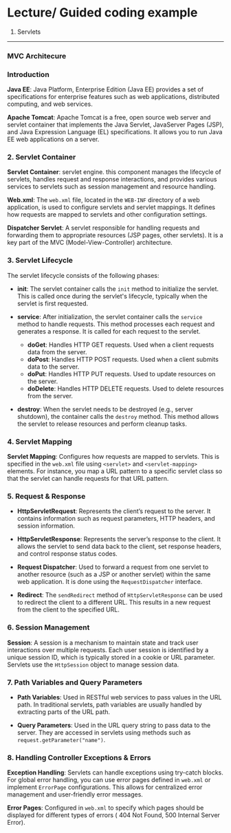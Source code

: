 # Lecture/ Guided  coding example

1. Servlets

---

### MVC Architecure

### Introduction

**Java EE**: Java Platform, Enterprise Edition (Java EE) provides a set of specifications for enterprise features such as web applications, distributed computing, and web services.

**Apache Tomcat**: Apache Tomcat is a free, open source web server and servlet container that implements the Java Servlet, JavaServer Pages (JSP), and Java Expression Language (EL) specifications. It allows you to run Java EE web applications on a server.

### **2. Servlet Container**

**Servlet Container**: servlet engine. this component manages the lifecycle of servlets, handles request and response interactions, and provides various services to servlets such as session management and resource handling.

**Web.xml**: The `web.xml` file, located in the `WEB-INF` directory of a web application, is used to configure servlets and servlet mappings. It defines how requests are mapped to servlets and other configuration settings.

**Dispatcher Servlet**: A servlet responsible for handling requests and forwarding them to appropriate resources (JSP pages, other servlets). It is a key part of the MVC (Model-View-Controller) architecture.

### **3. Servlet Lifecycle**

The servlet lifecycle consists of the following phases:

- **init**: The servlet container calls the `init` method to initialize the servlet. This is called once during the servlet's lifecycle, typically when the servlet is first requested.

- **service**: After initialization, the servlet container calls the `service` method to handle requests. This method processes each request and generates a response. It is called for each request to the servlet.

  - **doGet**: Handles HTTP GET requests. Used when a client requests data from the server.
  - **doPost**: Handles HTTP POST requests. Used when a client submits data to the server.
  - **doPut**: Handles HTTP PUT requests. Used to update resources on the server.
  - **doDelete**: Handles HTTP DELETE requests. Used to delete resources from the server.

- **destroy**: When the servlet needs to be destroyed (e.g., server shutdown), the container calls the `destroy` method. This method allows the servlet to release resources and perform cleanup tasks.

### **4. Servlet Mapping**

**Servlet Mapping**: Configures how requests are mapped to servlets. This is specified in the `web.xml` file using `<servlet>` and `<servlet-mapping>` elements. For instance, you map a URL pattern to a specific servlet class so that the servlet can handle requests for that URL pattern.

### **5. Request & Response**

- **HttpServletRequest**: Represents the client’s request to the server. It contains information such as request parameters, HTTP headers, and session information.

- **HttpServletResponse**: Represents the server’s response to the client. It allows the servlet to send data back to the client, set response headers, and control response status codes.

- **Request Dispatcher**: Used to forward a request from one servlet to another resource (such as a JSP or another servlet) within the same web application. It is done using the `RequestDispatcher` interface.

- **Redirect**: The `sendRedirect` method of `HttpServletResponse` can be used to redirect the client to a different URL. This results in a new request from the client to the specified URL.

### **6. Session Management**

**Session**: A session is a mechanism to maintain state and track user interactions over multiple requests. Each user session is identified by a unique session ID, which is typically stored in a cookie or URL parameter. Servlets use the `HttpSession` object to manage session data.

### **7. Path Variables and Query Parameters**

- **Path Variables**: Used in RESTful web services to pass values in the URL path. In traditional servlets, path variables are usually handled by extracting parts of the URL path.

- **Query Parameters**: Used in the URL query string to pass data to the server. They are accessed in servlets using methods such as `request.getParameter("name")`.

### **8. Handling Controller Exceptions & Errors**

**Exception Handling**: Servlets can handle exceptions using try-catch blocks. For global error handling, you can use error pages defined in `web.xml` or implement `ErrorPage` configurations. This allows for centralized error management and user-friendly error messages.

**Error Pages**: Configured in `web.xml` to specify which pages should be displayed for different types of errors ( 404 Not Found, 500 Internal Server Error).



